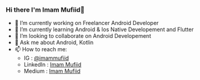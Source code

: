 ### Hi there I'm Imam Mufiid👋

<!--
**imufiid/imufiid** is a ✨ _special_ ✨ repository because its `README.md` (this file) appears on your GitHub profile.

Here are some ideas to get you started:-->

- 🔭 I’m currently working on Freelancer Android Developer
- 🌱 I’m currently learning Android & Ios Native Developement and Flutter
- 👯 I’m looking to collaborate on Android Developement
- 💬 Ask me about Android, Kotlin
- 📫 How to reach me: 
    - IG : [@imammufiid](https://instagram.com/imammufiid)
    - LinkedIn : [Imam Mufiid](https://www.linkedin.com/in/imammufiid/)
    - Medium : [Imam Mufiid](https://medium.com/@imammufiid)

